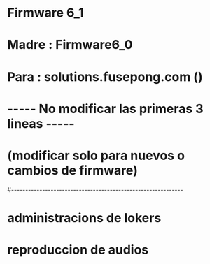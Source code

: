 # Firmware 6_1
# Madre : Firmware6_0
# Para  : solutions.fusepong.com ()
# ----- No modificar las primeras 3 lineas -----
# (modificar solo para nuevos o cambios de firmware)
#-------------------------------------------------------------
# administracions de lokers
# reproduccion de audios
